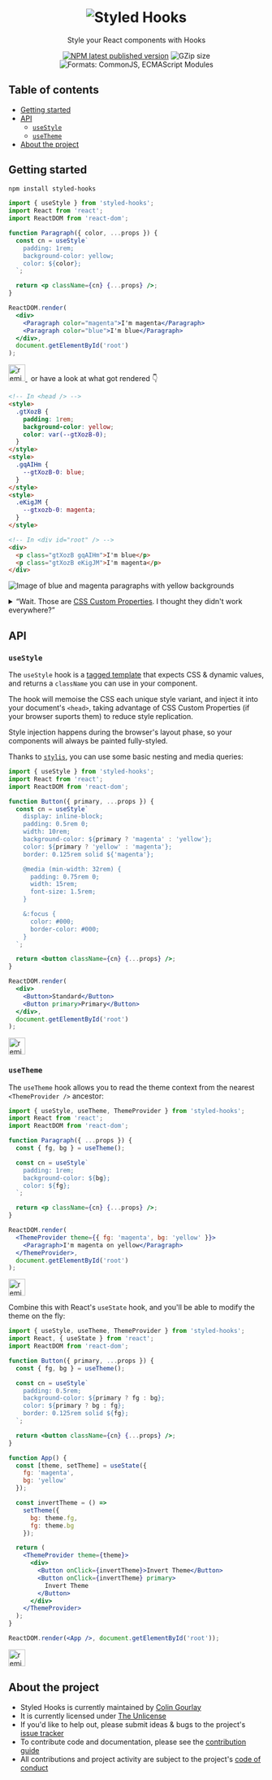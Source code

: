 <h1 align="center"><img title="Styled Hooks" alt="Styled Hooks" src="https://raw.githubusercontent.com/colingourlay/styled-hooks/master/static/logo.svg?sanitize=true" /></h1>
<p align="center">Style your React components with Hooks</p>
<p align="center">
  <a href="https://www.npmjs.com/package/styled-hooks"><img alt="NPM latest published version" src="https://img.shields.io/npm/v/styled-hooks.svg?style=flat-square&color=f0f"></a> <img alt="GZip size" src="https://img.shields.io/badge/gzip-4.8%20kB-f0f.svg?style=flat-square"> <img alt="Formats: CommonJS, ECMAScript Modules" src="https://img.shields.io/badge/formats-cjs%2C%20esm-f0f.svg?style=flat-square">
</p>

## Table of contents

- [Getting started](#getting-started)
- [API](#api)
  - [`useStyle`](#usestyle)
  - [`useTheme`](#usetheme)
- [About the project](#about-the-project)

## Getting started

```sh
npm install styled-hooks
```

```jsx
import { useStyle } from 'styled-hooks';
import React from 'react';
import ReactDOM from 'react-dom';

function Paragraph({ color, ...props }) {
  const cn = useStyle`
    padding: 1rem;
    background-color: yellow;
    color: ${color};
  `;

  return <p className={cn} {...props} />;
}

ReactDOM.render(
  <div>
    <Paragraph color="magenta">I'm magenta</Paragraph>
    <Paragraph color="blue">I'm blue</Paragraph>
  </div>,
  document.getElementById('root')
);
```

<p>
  <a href="https://glitch.com/edit/#!/remix/styled-hooks-getting-started">
    <img src="https://cdn.glitch.com/2bdfb3f8-05ef-4035-a06e-2043962a3a13%2Fremix%402x.png?1513093958726" alt="remix button" aria-label="Remix the previous code example on Glitch" height="33">
  </a>&ensp;or have a look at what got rendered 👇
</p>

```html
<!-- In <head /> -->
<style>
  .gtXozB {
    padding: 1rem;
    background-color: yellow;
    color: var(--gtXozB-0);
  }
</style>
<style>
  .gqAIHm {
    --gtXozB-0: blue;
  }
</style>
<style>
  .eKigJM {
    --gtxozb-0: magenta;
  }
</style>

<!-- In <div id="root" /> -->
<div>
  <p class="gtXozB gqAIHm">I'm blue</p>
  <p class="gtXozB eKigJM">I'm magenta</p>
</div>
```

![Image of blue and magenta paragraphs with yellow backgrounds](https://raw.githubusercontent.com/colingourlay/styled-hooks/master/static/getting-started-output.svg?sanitize=true)

<details>
  <summary>“Wait. Those are <a href="https://developer.mozilla.org/en-US/docs/Web/CSS/--*">CSS Custom Properties</a>. I thought they didn't work everywhere?”</summary><br>
  
Don't worry! Styled Hooks will render the following in browsers that aren't up to scratch:

```html
<!-- In <head /> -->
<style>
  .efNhRD {
    padding: 1rem;
    background-color: yellow;
    color: blue;
  }
</style>
<style>
  .kGJulO {
    padding: 1rem;
    background-color: yellow;
    color: magenta;
  }
</style>

<!-- In <div id="root" /> -->
<div>
  <p class="efNhRD">I'm blue</p>
  <p class="kGJulO">I'm magenta</p>
</div>
```

The amount of CSS generated is larger, but it acheives the same effect.

If you want to use this output in _all_ browsers, use the `useStyleWithoutCustomProps` hook.

On the other hand, if you can guarantee your app wont be run in older browsers, you can skip the support check by using the `useStyleWithCustomProps` hook directly.

</details>

## API

### `useStyle`

The `useStyle` hook is a [tagged template](https://developer.mozilla.org/en-US/docs/Web/JavaScript/Reference/Template_literals) that expects CSS & dynamic values, and returns a `className` you can use in your component.

The hook will memoise the CSS each unique style variant, and inject it into your document's `<head>`, taking advantage of CSS Custom Properties (if your browser suports them) to reduce style replication.

Style injection happens during the browser's layout phase, so your components will always be painted fully-styled.

Thanks to [`stylis`](https://github.com/thysultan/stylis.js), you can use some basic nesting and media queries:

```jsx
import { useStyle } from 'styled-hooks';
import React from 'react';
import ReactDOM from 'react-dom';

function Button({ primary, ...props }) {
  const cn = useStyle`
    display: inline-block;
    padding: 0.5rem 0;
    width: 10rem;
    background-color: ${primary ? 'magenta' : 'yellow'};
    color: ${primary ? 'yellow' : 'magenta'};
    border: 0.125rem solid ${'magenta'};

    @media (min-width: 32rem) {
      padding: 0.75rem 0;
      width: 15rem;
      font-size: 1.5rem;
    }

    &:focus {
      color: #000;
      border-color: #000;
    }
  `;

  return <button className={cn} {...props} />;
}

ReactDOM.render(
  <div>
    <Button>Standard</Button>
    <Button primary>Primary</Button>
  </div>,
  document.getElementById('root')
);
```

<p>
  <a href="https://glitch.com/edit/#!/remix/styled-hooks-api-usestyle">
    <img src="https://cdn.glitch.com/2bdfb3f8-05ef-4035-a06e-2043962a3a13%2Fremix%402x.png?1513093958726" alt="remix button" aria-label="Remix the previous code example on Glitch" height="33">
  </a>
</p>

### `useTheme`

The `useTheme` hook allows you to read the theme context from the nearest `<ThemeProvider />` ancestor:

```jsx
import { useStyle, useTheme, ThemeProvider } from 'styled-hooks';
import React from 'react';
import ReactDOM from 'react-dom';

function Paragraph({ ...props }) {
  const { fg, bg } = useTheme();

  const cn = useStyle`
    padding: 1rem;
    background-color: ${bg};
    color: ${fg};
  `;

  return <p className={cn} {...props} />;
}

ReactDOM.render(
  <ThemeProvider theme={{ fg: 'magenta', bg: 'yellow' }}>
    <Paragraph>I'm magenta on yellow</Paragraph>
  </ThemeProvider>,
  document.getElementById('root')
);
```

<p>
  <a href="https://glitch.com/edit/#!/remix/styled-hooks-api-usetheme-1">
    <img src="https://cdn.glitch.com/2bdfb3f8-05ef-4035-a06e-2043962a3a13%2Fremix%402x.png?1513093958726" alt="remix button" aria-label="Remix the previous code example on Glitch" height="33">
  </a>
</p>

Combine this with React's `useState` hook, and you'll be able to modify the theme on the fly:

```jsx
import { useStyle, useTheme, ThemeProvider } from 'styled-hooks';
import React, { useState } from 'react';
import ReactDOM from 'react-dom';

function Button({ primary, ...props }) {
  const { fg, bg } = useTheme();

  const cn = useStyle`
    padding: 0.5rem;
    background-color: ${primary ? fg : bg};
    color: ${primary ? bg : fg};
    border: 0.125rem solid ${fg};
  `;

  return <button className={cn} {...props} />;
}

function App() {
  const [theme, setTheme] = useState({
    fg: 'magenta',
    bg: 'yellow'
  });

  const invertTheme = () =>
    setTheme({
      bg: theme.fg,
      fg: theme.bg
    });

  return (
    <ThemeProvider theme={theme}>
      <div>
        <Button onClick={invertTheme}>Invert Theme</Button>
        <Button onClick={invertTheme} primary>
          Invert Theme
        </Button>
      </div>
    </ThemeProvider>
  );
}

ReactDOM.render(<App />, document.getElementById('root'));
```

<p>
  <a href="https://glitch.com/edit/#!/remix/styled-hooks-api-usetheme-2">
    <img src="https://cdn.glitch.com/2bdfb3f8-05ef-4035-a06e-2043962a3a13%2Fremix%402x.png?1513093958726" alt="remix button" aria-label="Remix the previous code example on Glitch" height="33">
  </a>
</p>

## About the project

- Styled Hooks is currently maintained by [Colin Gourlay](https://colin-gourlay.com)
- It is currently licensed under [The Unlicense](LICENSE)
- If you'd like to help out, please submit ideas & bugs to the project's [issue tracker](https://github.com/colingourlay/styled-hooks/issues)
- To contribute code and documentation, please see the [contribution guide](CONTRIBUTING.md)
- All contributions and project activity are subject to the project's [code of conduct](CODE_OF_CONDUCT.md)
